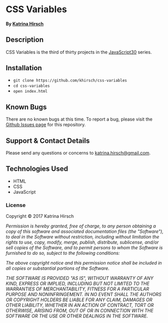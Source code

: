 # CSS Variables

#### By [Katrina Hirsch](https://github.com/khirsch)

## Description

CSS Variables is the third of thirty projects in the [JavaScript30](https://javascript30.com/) series.

## Installation

* `git clone https://github.com/khirsch/css-variables`
* `cd css-variables`
* `open index.html`

## Known Bugs

There are no known bugs at this time. To report a bug, please visit the [Github Issues page](https://github.com/khirsch/css-variables/issues) for this repository.

## Support & Contact Details

Please send any questions or concerns to katrina.hirsch@gmail.com.

## Technologies Used

* HTML
* CSS
* JavaScript

### License

Copyright &copy; 2017 Katrina Hirsch

_Permission is hereby granted, free of charge, to any person obtaining a copy of this software and associated documentation files (the "Software"), to deal in the Software without restriction, including without limitation the rights to use, copy, modify, merge, publish, distribute, sublicense, and/or sell copies of the Software, and to permit persons to whom the Software is furnished to do so, subject to the following conditions:_

_The above copyright notice and this permission notice shall be included in all copies or substantial portions of the Software._

_THE SOFTWARE IS PROVIDED "AS IS", WITHOUT WARRANTY OF ANY KIND, EXPRESS OR IMPLIED, INCLUDING BUT NOT LIMITED TO THE WARRANTIES OF MERCHANTABILITY, FITNESS FOR A PARTICULAR PURPOSE AND NONINFRINGEMENT. IN NO EVENT SHALL THE AUTHORS OR COPYRIGHT HOLDERS BE LIABLE FOR ANY CLAIM, DAMAGES OR OTHER LIABILITY, WHETHER IN AN ACTION OF CONTRACT, TORT OR OTHERWISE, ARISING FROM, OUT OF OR IN CONNECTION WITH THE SOFTWARE OR THE USE OR OTHER DEALINGS IN THE SOFTWARE._
